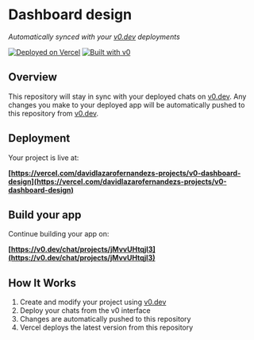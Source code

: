 # Dashboard design

_Automatically synced with your [v0.dev](https://v0.dev) deployments_

[![Deployed on Vercel](https://img.shields.io/badge/Deployed%20on-Vercel-black?style=for-the-badge&logo=vercel)](https://vercel.com/davidlazarofernandezs-projects/v0-dashboard-design)
[![Built with v0](https://img.shields.io/badge/Built%20with-v0.dev-black?style=for-the-badge)](https://v0.dev/chat/projects/jMvvUHtqjl3)

## Overview

This repository will stay in sync with your deployed chats on [v0.dev](https://v0.dev).
Any changes you make to your deployed app will be automatically pushed to this repository from [v0.dev](https://v0.dev).

## Deployment

Your project is live at:

**[https://vercel.com/davidlazarofernandezs-projects/v0-dashboard-design](https://vercel.com/davidlazarofernandezs-projects/v0-dashboard-design)**

## Build your app

Continue building your app on:

**[https://v0.dev/chat/projects/jMvvUHtqjl3](https://v0.dev/chat/projects/jMvvUHtqjl3)**

## How It Works

1. Create and modify your project using [v0.dev](https://v0.dev)
2. Deploy your chats from the v0 interface
3. Changes are automatically pushed to this repository
4. Vercel deploys the latest version from this repository
